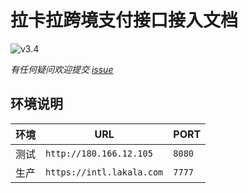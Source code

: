 # 拉卡拉跨境支付接口接入文档
![v3.4](https://img.shields.io/badge/Version-v3.4-blue.svg)

*有任何疑问欢迎提交 [issue](https://github.com/lklcrossboard/api/issues)*
## 环境说明
|**环境**|**URL**|**PORT**|
| -- | -- | -- |
|测试|```http://180.166.12.105```|```8080```|
|生产|```https://intl.lakala.com```|```7777```|
